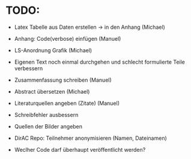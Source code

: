 TODO:
=====

- Latex Tabelle aus Daten erstellen -> in den Anhang (Michael)

- Anhang: Code(verbose) einfügen (Manuel)

- LS-Anordnung Grafik (Michael)

- Eigenen Text noch einmal durchgehen und schlecht formulierte Teile verbessern

- Zusammenfassung schreiben (Manuel)

- Abstract übersetzen (Michael)

- Literaturquellen angeben (Zitate) (Manuel)

- Schreibfehler ausbessern

- Quellen der Bilder angeben

- DirAC Repo: Teilnehmer anonymisieren (Namen, Dateinamen)

- Weclher Code darf überhaupt veröffentlicht werden?
